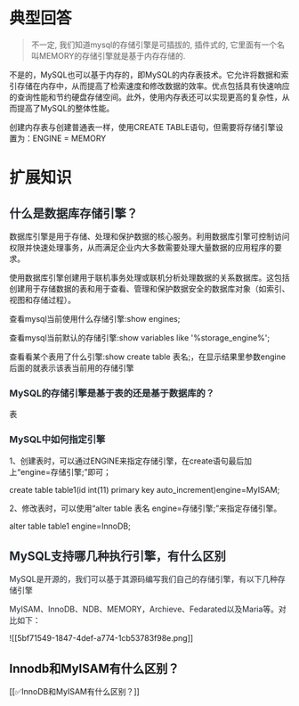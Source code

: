 # 典型回答

> 不一定, 我们知道mysql的存储引擎是可插拔的, 插件式的, 它里面有一个名叫MEMORY的存储引擎就是基于内存存储的.

不是的，MySQL也可以基于内存的，即MySQL的内存表技术。它允许将数据和索引存储在内存中，从而提高了检索速度和修改数据的效率。优点包括具有快速响应的查询性能和节约硬盘存储空间。此外，使用内存表还可以实现更高的复杂性，从而提高了MySQL的整体性能。



创建内存表与创建普通表一样，使用CREATE TABLE语句，但需要将存储引擎设置为：ENGINE = MEMORY

# 扩展知识
## <font style="color:rgb(36, 41, 47);">什么是数据库存储引擎？</font>


数据库引擎是用于存储、处理和保护数据的核心服务。利用数据库引擎可控制访问权限并快速处理事务，从而满足企业内大多数需要处理大量数据的应用程序的要求。



使用数据库引擎创建用于联机事务处理或联机分析处理数据的关系数据库。这包括创建用于存储数据的表和用于查看、管理和保护数据安全的数据库对象（如索引、视图和存储过程）。



查看mysql当前使用什么存储引擎:show engines;



查看mysql当前默认的存储引擎:show variables like '%storage_engine%';



查看看某个表用了什么引擎:show create table 表名;，在显示结果里参数engine后面的就表示该表当前用的存储引擎

### <font style="color:rgb(36, 41, 47);">MySQL的存储引擎是基于表的还是基于数据库的？</font>
表

### <font style="color:rgb(36, 41, 47);">MySQL中如何指定引擎</font>
1、创建表时，可以通过ENGINE来指定存储引擎，在create语句最后加上“engine=存储引擎;”即可；

create table table1(id int(11) primary key auto_increment)engine=MyISAM; 



2、修改表时，可以使用“alter table 表名 engine=存储引擎;”来指定存储引擎。

alter table table1 engine=InnoDB; 



## <font style="color:rgb(36, 41, 47);">MySQL支持哪几种执行引擎，有什么区别</font>


<font style="color:rgb(36, 41, 47);">MySQL是开源的，我们可以基于其源码编写我们自己的存储引擎，有以下几种存储引擎</font>

<font style="color:rgb(36, 41, 47);">MyISAM、InnoDB、NDB、MEMORY，Archieve、Fedarated以及Maria等。对比如下：</font>

<font style="color:rgb(36, 41, 47);"></font>

![[5bf71549-1847-4def-a774-1cb53783f98e.png]]



## Innodb和MyISAM有什么区别？


[[✅InnoDB和MyISAM有什么区别？]]

